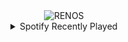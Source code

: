 <div align="center">
<picture>
    <source media="(prefers-color-scheme: dark)" srcset="https://i.ibb.co/RQ00Shb/output-gif.gif">
    <source media="(prefers-color-scheme: light)" srcset="https://i.ibb.co/RQ00Shb/output-gif.gif">
    <img alt="RENOS" src="https://i.ibb.co/RQ00Shb/output-gif.gif">
</picture>
<details>
<summary>Spotify Recently Played</summary>
<img src="https://spotify-recently-played-readme.vercel.app/api?user=31d6d6zerc5ct6kck32na2ozsqf4&unique=1&width=400" alt="Spotify" />
</details>
</div>

<!-- Image deletion URL: https://ibb.co/wpWWLJg/d2abd4a78b5909f471d52f6d3c070d84 -->
